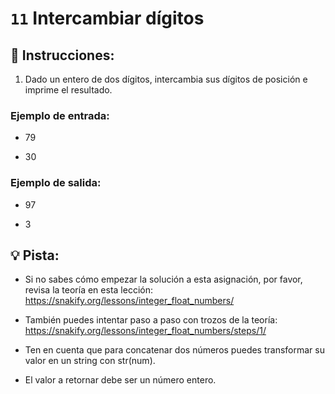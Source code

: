 # `11` Intercambiar dígitos

## 📝 Instrucciones:

1. Dado un entero de dos dígitos, intercambia sus dígitos de posición e imprime el resultado.

### Ejemplo de entrada:

+ 79

+ 30

### Ejemplo de salida:

+ 97

+ 3

## 💡 Pista:

+ Si no sabes cómo empezar la solución a esta asignación, por favor, revisa la teoría en esta lección:
https://snakify.org/lessons/integer_float_numbers/

+ También puedes intentar paso a paso con trozos de la teoría:
https://snakify.org/lessons/integer_float_numbers/steps/1/

+ Ten en cuenta que para concatenar dos números puedes transformar su valor en un string con str(num).

+ El valor a retornar debe ser un número entero.